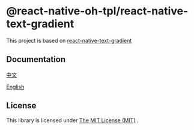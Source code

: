 # @react-native-oh-tpl/react-native-text-gradient

This project is based on [react-native-text-gradient](https://github.com/iyegoroff/react-native-text-gradient)

## Documentation 

[中文 ](https://gitee.com/react-native-oh-library/usage-docs/blob/master/zh-cn/react-native-text-gradient.md)

[ English](https://gitee.com/react-native-oh-library/usage-docs/blob/master/en/react-native-text-gradient.md)


## License

This library is licensed under [The MIT License (MIT)](https://github.com/react-native-oh-library/react-native-text-gradient/blob/sig/LICENSE) .
